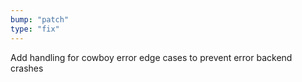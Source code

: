 ```yaml
---
bump: "patch"
type: "fix"
---
```


Add handling for cowboy error edge cases to prevent error backend crashes
